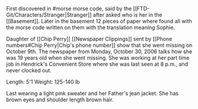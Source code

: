 First discovered in #morse morse code, said by the [[FTD-Git/Characters/Stranger|Stranger]] after asked who is her in the [[Basement]]. 
Later in the basement 12 pieces of paper where found all with the morse code written on them with the translation meaning Sophie.

Daughter of [[Chip Perry]]
[[Newspaper Clippings]] sent by [[Phone numbers#Chip Perry|Chip's phone number]] show that she went missing on October 9th. The newspaper from Monday, October 30, 2006 talks how she was 19 years old when she went missing. She was working at her part time job in Hendrick's Convenient Store where she was last seen at 8 p.m., and never clocked out.

Length: 5'1
Weight: 125-140 lb

Last wearing a light pink sweater and her Father's jean jacket. She has brown eyes and shoulder length brown hair.